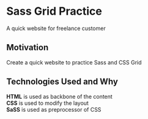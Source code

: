 # Sass Grid Practice
A quick website for freelance customer

## Motivation
Create a quick website to practice Sass and CSS Grid

## Technologies Used and Why
**HTML** is used as backbone of the content  
**CSS** is used to modify the layout  
**SaSS** is used as preprocessor of CSS
